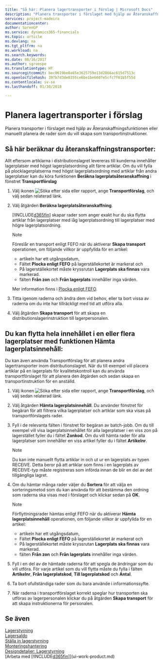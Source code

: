 ```yaml
---
title: "Så här: Planera lagertransporter i förslag | Microsoft Docs"
description: "Planera transporter i förslaget med hjälp av Återanskaffningsfunktionen eller manuellt planera de rader som du vill skapa som transportinstruktioner."
services: project-madeira
documentationcenter: 
author: SorenGP
ms.service: dynamics365-financials
ms.topic: article
ms.devlang: na
ms.tgt_pltfrm: na
ms.workload: na
ms.search.keywords: 
ms.date: 08/16/2017
ms.author: sgroespe
ms.translationtype: HT
ms.sourcegitcommit: bec0619be0a65e3625759e13d2866ac615d7513c
ms.openlocfilehash: 397b7d3de0355ce6be1be6607e5cfc7f61b5f55d
ms.contentlocale: sv-se
ms.lasthandoff: 01/30/2018

---
```

# <a name="plan-warehouse-movements-in-worksheets"></a>Planera lagertransporter i förslag
Planera transporter i förslaget med hjälp av Återanskaffningsfunktionen eller manuellt planera de rader som du vill skapa som transportinstruktioner.  

## <a name="to-calculate-a-replenishment-movement"></a>Så här beräknar du återanskaffningstransporter:  
Allt eftersom artiklarna i distributionslagret levereras till kunderna innehåller lagerplatser med högst lagerplatsordning allt färre artiklar. Om du vill fylla på plocklagerplatserna med högst lagerplatsordning med artiklar från andra lagerplatser kan du köra funktionen **Beräkna lagerplatsåteranskaffning** i fönstret **Transportförslag**

1.  Välj ikonen ![Söka efter sida eller rapport](media/ui-search/search_small.png "Ikonen Söka efter sida eller rapport"), ange **Transportförslag**, och välj sedan relaterad länk.  
2.  Välj åtgärden **Beräkna lagerplatsåteranskaffning**.  

    [!INCLUDE[d365fin](includes/d365fin_md.md)]  skapar rader som anger exakt hur du ska flytta artiklar från lagerplatser med låg lagerplatsordning till lagerplatser med högre lagerplatsordning.  

    > [!NOTE]  
    >  Föreslår en transport enligt FEFO när du aktiverar **Skapa transport** operationen, om följande villkor är uppfyllda för en artikel:  
    >   
    >  -   artikeln har ett utgångsdatum,  
    > -   Fältet **Plocka enligt FEFO** på lagerställekortet är markerat och  
    > -   På lagerställekortet måste kryssrutan **Lagerplats ska finnas** vara markerad.  
    > -   fälten **Från zon** och **Från lagerplats** innehåller inga värden.  

    Mer information finns i [Plocka enligt FEFO](warehouse-picking-by-fefo.md).  

3.  Titta igenom raderna och ändra dem vid behov, eller ta bort vissa av raderna om du inte har tillräckligt med tid att utföra alla.  
4.  Välj åtgärden **Skapa transport** för att skapa en distributionslagerinstruktion till lagerpersonalen.  

## <a name="to-move-the-entire-contents-of-one-or-more-bins-by-using-the-get-bin-content-function"></a>Du kan flytta hela innehållet i en eller flera lagerplatser med funktionen Hämta lagerplatsinnehåll:  
Du kan även använda Transportförslag för att planera andra lagertransporter inom distributionslagret. När du till exempel vill placera artiklar på en lagerplats för kvalitetskontroll kan du använda transportförslaget för att planera den åtgärden och sedan skapa en transportinstruktion för en anställd.  

1.  Välj ikonen ![Söka efter sida eller rapport](media/ui-search/search_small.png "Ikonen Söka efter sida eller rapport"), ange **Transportförslag**, och välj sedan relaterad länk.  
2.  Välj åtgärden **Hämta lagerplatsinnehåll**. Du använder fönstret för begäran för att filtrera vilka lagerplatser och artiklar som ska visas på transportförslagets rader.  
3.  Fyll i de relevanta fälten i fönstret för begäran av batch-jobb. Om du till exempel vill visa lagerplatsinnehållet för alla lagerplatser i en viss zon på lagerstället fyller du i fältet **Zonkod**. Om du vill hämta rader för alla lagerplatser som innehåller en viss artikel fyller du i fältet **Artikelnr**.  

    > [!NOTE]  
    >  Du kan inte manuellt flytta artiklar in och ut ur en lagerplats av typen RECEIVE. Detta beror på att artiklar som finns i en lagerplats av RECEIVE-typ måste registreras som införda innan de blir en del av det tillgängliga lagret.  

4.  Om du hämtar många rader väljer du **Sortera** för att välja en sorteringsmetod som du kan använda för att bestämma den ordning som raderna ska visas med i förslaget och klickar sedan på **OK**.  

    > [!NOTE]  
    >  Förflyttningsrader hämtas enligt FEFO när du aktiverar **Hämta lagerplatsinnehåll** operationen, om följande villkor är uppfyllda för en artikel:  
    >   
    >  -   artikeln har ett utgångsdatum,  
    > -   Fältet **Plocka enligt FEFO** på lagerställekortet är markerat och  
    > -   På lagerställekortet måste kryssrutan **Lagerplats ska finnas** vara markerad.  
    > -   fälten **Från zon** och **Från lagerplats** innehåller inga värden.  

5.  Fyll i en del av de hämtade raderna för att spegla de ändringar som du vill utföra. För varje artikel som du vill flytta måste du fylla i fälten **Artikelnr**, **Från lagerplatskod**, **Till lagerplatskod** och **Antal**.  
6.  Ta bort ofullständiga rader som du bara använde i informationssyfte.  
7.  När raderna i transportförslaget korrekt speglar hur transporten ska utföras av lagerpersonalen klickar du på åtgärden **Skapa transport** för att skapa instruktionerna för personalen.  

## <a name="see-also"></a>Se även  
[Lagerstyrning](warehouse-manage-warehouse.md)  
[Lagersaldo](inventory-manage-inventory.md)  
[Ställa in lagerstyrning](warehouse-setup-warehouse.md)     
[Monteringshantering](assembly-assemble-items.md)    
[Designdetaljer: Lagerstyrning](design-details-warehouse-management.md)  
[Arbeta med [!INCLUDE[d365fin](includes/d365fin_md.md)]](ui-work-product.md)

